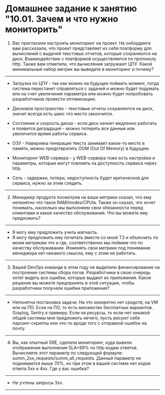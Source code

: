 # Домашнее задание к занятию "10.01. Зачем и что нужно мониторить"

1. Вас пригласили настроить мониторинг на проект. На онбординге вам рассказали, что проект представляет из себя 
платформу для вычислений с выдачей текстовых отчетов, которые сохраняются на диск. Взаимодействие с платформой 
осуществляется по протоколу http. Также вам отметили, что вычисления загружают ЦПУ. Какой минимальный набор метрик вы
выведите в мониторинг и почему?

---

* Загрузка по ЦПУ - так как можно на будущее поймать момент, погда система перестанет справляться с задачей и можно будет подумать или на счет увеличения параметра или можно будет попробовать разработчиков провести оптимизацию.

* Дисковое пространство - текстовые отчеты сохраняются на диск, значит всегда есть шанс что место закончится.

* Состояние и скорость диска - если диск начнет медленно работать и появится деградация - можно потерять все данные или увеличится время работы сервиса.

* ОЗУ - Наверняка генерация текста занимает какое-то место в памяти, можно предотвратить OOM (Out Of Memory) в будущем.

* Мониторинг WEB-сервера - у WEB-сервера тоже есть настройки и параметры, которые могут повлиять на доступность сервиса через http.

* Сеть - задержки, потери, недоступность будет критической для сервиса, нужно за этим следить.

---

2. Менеджер продукта посмотрев на ваши метрики сказал, что ему непонятно что такое RAM/inodes/CPUla. Также он сказал, 
что хочет понимать, насколько мы выполняем свои обязанности перед клиентами и какое качество обслуживания. Что вы 
можете ему предложить?

---
* Я могу ему предложить учить матчасть.
* Я могу предложить ему почитать вместе со мной ТЗ и объяснить по моим метрикам что и где, соответственно мы поймем что по качеству обслуживания. Изменять свои метрики под понимание менеджера нет никакого смысла, ему с этим не работать.
---

3. Вашей DevOps команде в этом году не выделили финансирование на построение системы сбора логов. Разработчики в свою 
очередь хотят видеть все ошибки, которые выдают их приложения. Какое решение вы можете предпринять в этой ситуации, 
чтобы разработчики получали ошибки приложения?

---
* Непонятна постановка задачи. На что конкретно нет средств, на VM или на ПО.
Если на ПО, то есть множество бесплатных вариантов. Graylog, Sentry к примеру.
Если на ресурсы, то если нет никакой общей системы мне предложить нечего, пусть рисуют себе парсинг-скрипты или что-то вроде того с отправкой ошибок на почту.

---

4. Вы, как опытный SRE, сделали мониторинг, куда вывели отображения выполнения SLA=99% по http кодам ответов. 
Вычисляете этот параметр по следующей формуле: summ_2xx_requests/summ_all_requests. Данный параметр не поднимается выше 
70%, но при этом в вашей системе нет кодов ответа 5xx и 4xx. Где у вас ошибка?

---
* Не учтены запросы 3xx. 

---